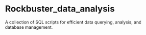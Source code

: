 # Rockbuster_data_analysis
A collection of SQL scripts for efficient data querying, analysis, and database management.
